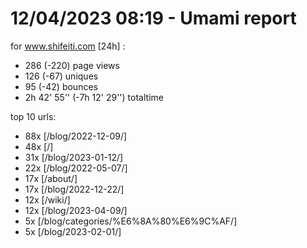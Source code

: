 # 12/04/2023 08:19 - Umami report
for www.shifeiti.com [24h] :

 - 286 (-220) page views
 - 126 (-67) uniques
 - 95 (-42) bounces
 - 2h 42' 55'' (-7h 12' 29'') totaltime


top 10 urls:
 - 88x [/blog/2022-12-09/]
 - 48x [/]
 - 31x [/blog/2023-01-12/]
 - 22x [/blog/2022-05-07/]
 - 17x [/about/]
 - 17x [/blog/2022-12-22/]
 - 12x [/wiki/]
 - 12x [/blog/2023-04-09/]
 - 5x [/blog/categories/%E6%8A%80%E6%9C%AF/]
 - 5x [/blog/2023-02-01/]


